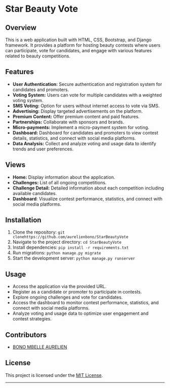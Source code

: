 
# Star Beauty Vote

## Overview
This is a web application built with HTML, CSS, Bootstrap, and Django framework. It provides a platform for hosting beauty contests where users can participate, vote for candidates, and engage with various features related to beauty competitions.

## Features
- **User Authentication:** Secure authentication and registration system for candidates and promoters.
- **Voting System:** Users can vote for multiple candidates with a weighted voting system.
- **SMS Voting:** Option for users without internet access to vote via SMS.
- **Advertising:** Display targeted advertisements on the platform.
- **Premium Content:** Offer premium content and paid features.
- **Partnerships:** Collaborate with sponsors and brands.
- **Micro-payments:** Implement a micro-payment system for voting.
- **Dashboard:** Dashboard for candidates and promoters to view contest details, statistics, and connect with social media platforms.
- **Data Analysis:** Collect and analyze voting and usage data to identify trends and user preferences.

## Views
- **Home:** Display information about the application.
- **Challenges:** List of all ongoing competitions.
- **Challenge Detail:** Detailed information about each competition including available candidates.
- **Dashboard**: Visualize contest performance, statistics, and connect with social media platforms.


## Installation
1. Clone the repository: `git clonehttps://github.com/aurelienbono/StarBeautyVote`
2. Navigate to the project directory: `cd StarBeautyVote`
3. Install dependencies: `pip install -r requirements.txt`
4. Run migrations: `python manage.py migrate`
5. Start the development server: `python manage.py runserver`

## Usage
- Access the application via the provided URL.
- Register as a candidate or promoter to participate in contests.
- Explore ongoing challenges and vote for candidates.
- Access the dashboard to monitor contest performance, statistics, and connect with social media platforms.
- Analyze voting and usage data to optimize user engagement and contest strategies.

## Contributors
- [BONO MBELLE AURELIEN](https://github.com/aurelienbono)

## License
This project is licensed under the [MIT License](LICENSE).

---
